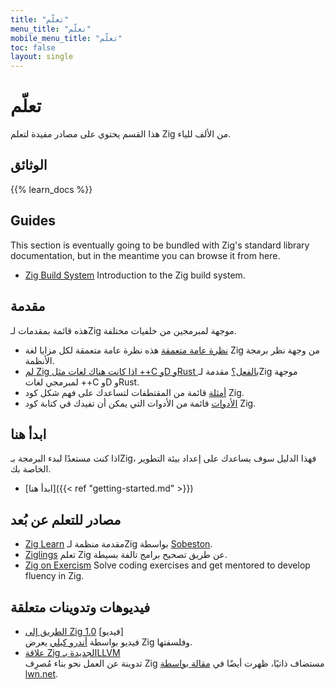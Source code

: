```yaml
---
title: "تعلّم"
menu_title: "تعلّم"
mobile_menu_title: "تعلّم"
toc: false
layout: single
---
```


# تعلّم
هذا القسم يحتوي على مصادر مفيدة لتعلم Zig من الألف للياء.

## الوثائق
{{% learn_docs %}}

## Guides
This section is eventually going to be bundled with Zig's standard library documentation, but
in the meantime you can browse it from here.

- [Zig Build System](build-system/)
Introduction to the Zig build system.


## مقدمة
هذه قائمة بمقدمات لـZig موجهة لمبرمجين من خلفيات مختلفة.

- [نظرة عامة متعمقة](overview/)
هذه نظرة عامة متعمقة لكل مزايا لغة Zig من وجهة نظر برمجة الأنظمة.
- [لم Zig اذا كانت هناك لغات مثل ++C وD وRust بالفعل؟](why_zig_rust_d_cpp/)
مقدمة لـZig موجهة لمبرمجي لغات ++C وD وRust.
- [أمثلة](samples/)
قائمة من المقتطفات لتساعدك على فهم شكل كود Zig.
- [الأدوات](tools/)
قائمة من الأدوات التي يمكن أن تفيدك في كتابة كود Zig.


## ابدأ هنا
اذا كنت مستعدًا لبدء البرمجة بـZig، فهذا الدليل سوف يساعدك على إعداد بيئة التطوير الخاصة بك.

- [ابدأ هنا]({{< ref "getting-started.md" >}})

## مصادر للتعلم عن بُعد
- [Zig Learn](https://ziglearn.org)
مقدمة منظمة لـZig بواسطة [Sobeston](https://github.com/sobeston).
- [Ziglings](https://ziglings.org)
تعلم Zig عن طريق تصحيح برامج تالفة بسيطة.
- [Zig on Exercism](https://exercism.org/tracks/zig)
Solve coding exercises and get mentored to develop fluency in Zig.

## فيديوهات وتدوينات متعلقة
- [الطريق إلى Zig 1.0](https://www.youtube.com/watch?v=Gv2I7qTux7g) [فيديو]  
فيديو بواسطة [أندرو كيلي](https://andrewkelley.me) يعرض Zig وفلسفتها.
- [علاقة Zig الجديدة بـLLVM](https://kristoff.it/blog/zig-new-relationship-llvm/)  
تدوينة عن العمل نحو بناء مُصرِف Zig مستضاف ذاتيًا، ظهرت أيضًا في [مقالة بواسطة lwn.net](https://lwn.net/Articles/833400/).
